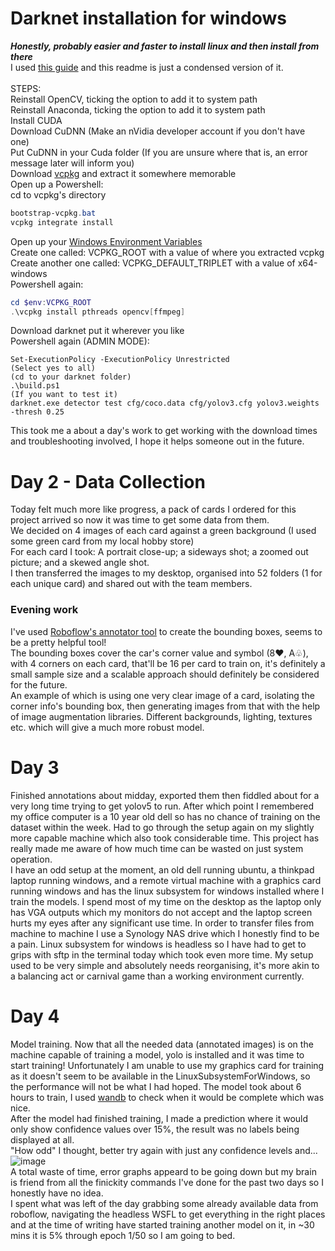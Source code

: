 # Darknet installation for windows
***Honestly, probably easier and faster to install linux and then install from there***
<br>
  I used [this guide](https://medium.com/analytics-vidhya/installing-darknet-on-windows-462d84840e5a) and this readme is just a condensed version of it.<br>
  <br>
STEPS:<br>
Reinstall OpenCV, ticking the option to add it to system path<br>
Reinstall Anaconda, ticking the option to add it to system path<br>
Install CUDA<br>
Download CuDNN (Make an nVidia developer account if you don't have one)<br>
Put CuDNN in your Cuda folder (If you are unsure where that is, an error message later will inform you)<br>
Download [vcpkg](https://github.com/Microsoft/vcpkg) and extract it somewhere memorable<br>
Open up a Powershell:<br>
cd to vcpkg's directory<br>
  
```powershell
bootstrap-vcpkg.bat
vcpkg integrate install
```
  
Open up your [Windows Environment Variables](https://www.alphr.com/environment-variables-windows-10/)<br>
Create one called: VCPKG_ROOT with a value of where you extracted vcpkg<br>
Create another one called: VCPKG_DEFAULT_TRIPLET with a value of x64-windows<br>
Powershell again:<br>
  
```powershell
cd $env:VCPKG_ROOT
.\vcpkg install pthreads opencv[ffmpeg]
```
  
Download darknet put it wherever you like<br>
Powershell again (ADMIN MODE):
  
```
Set-ExecutionPolicy -ExecutionPolicy Unrestricted
(Select yes to all)
(cd to your darknet folder)
.\build.ps1
(If you want to test it)
darknet.exe detector test cfg/coco.data cfg/yolov3.cfg yolov3.weights -thresh 0.25
```

This took me a about a day's work to get working with the download times and troubleshooting involved, I hope it helps someone out in the future.

# Day 2 - Data Collection
Today felt much more like progress, a pack of cards I ordered for this project arrived so now it was time to get some data from them.<br>
We decided on 4 images of each card against a green background (I used some green card from my local hobby store)<br>
For each card I took: A portrait close-up; a sideways shot; a zoomed out picture; and a skewed angle shot.<br>
I then transferred the images to my desktop, organised into 52 folders (1 for each unique card) and shared out with the team members.<br>
### Evening work
I've used  [Roboflow's annotator tool](https://roboflow.com/annotate) to create the bounding boxes, seems to be a pretty helpful tool!<br>
The bounding boxes cover the car's corner value and symbol (8♥, A♧), with 4 corners on each card, that'll be 16 per card to train on, it's definitely a small sample size and a scalable approach should definitely be considered for the future.<br>
An example of which is using one very clear image of a card, isolating the corner info's bounding box, then generating images from that with the help of image augmentation libraries. Different backgrounds, lighting, textures etc. which will give a much more robust model.

# Day 3 
Finished annotations about midday, exported them then fiddled about for a very long time trying to get yolov5 to run. After which point I remembered my office computer is a 10 year old dell so has no chance of training on the dataset within the week. Had to go through the setup again on my slightly more capable machine which also took considerable time. This project has really made me aware of how much time can be wasted on just system operation.<br>
I have an odd setup at the moment, an old dell running ubuntu, a thinkpad laptop running windows, and a remote virtual machine with a graphics card running windows and has the linux subsystem for windows installed where I train the models. I spend most of my time on the desktop as the laptop only has VGA outputs which my monitors do not accept and the laptop screen hurts my eyes after any significant use time. In order to transfer files from machine to machine I use a Synology NAS drive which I honestly find to be a pain. Linux subsystem for windows is headless so I have had to get to grips with sftp in the terminal today which took even more time. My setup used to be very simple and absolutely needs reorganising, it's more akin to a balancing act or carnival game than a working environment currently.


# Day 4
Model training. Now that all the needed data (annotated images) is on the machine capable of training a model, yolo is installed and it was time to start training! Unfortunately I am unable to use my graphics card for training as it doesn't seem to be available in the LinuxSubsystemForWindows, so the performance will not be what I had hoped. The model took about 6 hours to train, I used [wandb](wandb.ai) to check when it would be complete which was nice.<br>
After the model had finished training, I made a prediction where it would only show confidence values over 15%, the result was no labels being displayed at all.<br> "How odd" I thought, better try again with just any confidence levels and...<br>
![image](https://user-images.githubusercontent.com/10008476/133681769-f1088ceb-8c17-4775-89a6-320722ed6ad4.png)<br>
A total waste of time, error graphs appeard to be going down but my brain is friend from all the finickity commands I've done for the past two days so I honestly have no idea.<br>
I spent what was left of the day grabbing some already available data from roboflow, navigating the headless WSFL to get everything in the right places and at the time of writing have started training another model on it, in ~30 mins it is 5% through epoch 1/50 so I am going to bed.

